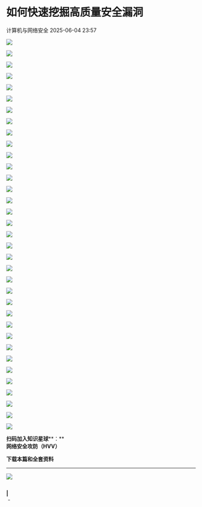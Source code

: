 #  如何快速挖掘高质量安全漏洞   
 计算机与网络安全   2025-06-04 23:57  
  
![](https://mmbiz.qpic.cn/sz_mmbiz_png/VcRPEU1K2odQAwHmjdZxX4ibhibRzC0bfYLNQ72KTMmqWRqEQqcswhTFywpyccL4cQ836n4A6PWMVc6iaakJrJsibg/640?wx_fmt=png&from=appmsg "")  
  
![](https://mmbiz.qpic.cn/sz_mmbiz_png/VcRPEU1K2odQAwHmjdZxX4ibhibRzC0bfYHicOrJwVl0wRS7O7fh8qX3n1764CHYyRxxvbCxmXj7EdQfyXlHFMy8g/640?wx_fmt=png&from=appmsg "")  
  
![](https://mmbiz.qpic.cn/sz_mmbiz_png/VcRPEU1K2odQAwHmjdZxX4ibhibRzC0bfYTib7619J9gPQTYZmiadXc7ClA4JY0gTdYQuf4PTy2QZWnicGicxtFXicfCA/640?wx_fmt=png&from=appmsg "")  
  
![](https://mmbiz.qpic.cn/sz_mmbiz_png/VcRPEU1K2odQAwHmjdZxX4ibhibRzC0bfYH4oGO1vib07cz3hzeCzYhmh2MpSpjvywMlm9CgPJlfY7ib8Tx0ZTDHNA/640?wx_fmt=png&from=appmsg "")  
  
![](https://mmbiz.qpic.cn/sz_mmbiz_png/VcRPEU1K2odQAwHmjdZxX4ibhibRzC0bfYibHtDwBUhibGiaGsDfiabtRTS2pcNZfmLdHEBXJC0NgHQvRFFrfEQDicggw/640?wx_fmt=png&from=appmsg "")  
  
![](https://mmbiz.qpic.cn/sz_mmbiz_png/VcRPEU1K2odQAwHmjdZxX4ibhibRzC0bfYJYBwcIQYtwtibuoOIpZDwAjypYrX3qapRuS6tkBne7C8FrMiatLlZIibQ/640?wx_fmt=png&from=appmsg "")  
  
![](https://mmbiz.qpic.cn/sz_mmbiz_png/VcRPEU1K2odQAwHmjdZxX4ibhibRzC0bfYMeOL7ict0ef82x6tC0u0jEGica2gJHibyymRJyyY3I3ckKkmNic525uia3g/640?wx_fmt=png&from=appmsg "")  
  
![](https://mmbiz.qpic.cn/sz_mmbiz_png/VcRPEU1K2odQAwHmjdZxX4ibhibRzC0bfYpfW6RtERfRCusrJbHr6DHoVBmKicd8VQyReqmMXGxNJYNKLv73bwtGQ/640?wx_fmt=png&from=appmsg "")  
  
![](https://mmbiz.qpic.cn/sz_mmbiz_png/VcRPEU1K2odQAwHmjdZxX4ibhibRzC0bfYBVic7VJe3U9JHPLrbCKPlJHdibFUXzkIjl6Q49iaM3KF1yEvyUa6FmPtQ/640?wx_fmt=png&from=appmsg "")  
  
![](https://mmbiz.qpic.cn/sz_mmbiz_png/VcRPEU1K2odQAwHmjdZxX4ibhibRzC0bfYrf4Gf2OuykZ8epicyZdAoyIVhp7GU4ATiasScicuDkPanAiazURNczMUSQ/640?wx_fmt=png&from=appmsg "")  
  
![](https://mmbiz.qpic.cn/sz_mmbiz_png/VcRPEU1K2odQAwHmjdZxX4ibhibRzC0bfYNrrypWkGGiaguoiaytRkTn6ibwAs1aDXrSRNA6CPKnsFFzfa78HTMgibCA/640?wx_fmt=png&from=appmsg "")  
  
![](https://mmbiz.qpic.cn/sz_mmbiz_png/VcRPEU1K2odQAwHmjdZxX4ibhibRzC0bfYgbuicqLF6gaor9Kic3TpfDNeCsf2Qj8FM6Y9nHJ054S2RefagICdgPIA/640?wx_fmt=png&from=appmsg "")  
  
![](https://mmbiz.qpic.cn/sz_mmbiz_png/VcRPEU1K2odQAwHmjdZxX4ibhibRzC0bfYA7HFUwa0ziavyNmCJFQ1VzqickrSjsv93OlibkewL342Ciay1ZrsCP0Q7Q/640?wx_fmt=png&from=appmsg "")  
  
![](https://mmbiz.qpic.cn/sz_mmbiz_png/VcRPEU1K2odQAwHmjdZxX4ibhibRzC0bfY0Oib6uXff9tCgQ6Sx8lvYSSDAbz1NfjQb6icbQ2LJicCUmzSKC0qk35LA/640?wx_fmt=png&from=appmsg "")  
  
![](https://mmbiz.qpic.cn/sz_mmbiz_png/VcRPEU1K2odQAwHmjdZxX4ibhibRzC0bfYVfR4rTWZMFfO3F0FOu7trCvNHvaSsZJUKNTb5ZdTpt2ia8FD7Yibyichw/640?wx_fmt=png&from=appmsg "")  
  
![](https://mmbiz.qpic.cn/sz_mmbiz_png/VcRPEU1K2odQAwHmjdZxX4ibhibRzC0bfY35os8JgYHpjOOH5T7hPUT5bCYF8Xr9Q4HuSvhjmhicQprX1bmf0pcBg/640?wx_fmt=png&from=appmsg "")  
  
![](https://mmbiz.qpic.cn/sz_mmbiz_png/VcRPEU1K2odQAwHmjdZxX4ibhibRzC0bfYFrricpBK6oEcC2Bhib02uTLo1IzZgrpzHjdx5RmgMbMD2fzWmmEW8grA/640?wx_fmt=png&from=appmsg "")  
  
![](https://mmbiz.qpic.cn/sz_mmbiz_png/VcRPEU1K2odQAwHmjdZxX4ibhibRzC0bfYd3PW2Qcf5XkozWibcNkPhbdDK3J5FpjeH37ApdHEsZMYyiauKgsUjvZg/640?wx_fmt=png&from=appmsg "")  
  
![](https://mmbiz.qpic.cn/sz_mmbiz_png/VcRPEU1K2odQAwHmjdZxX4ibhibRzC0bfYd9C49KuN6FfH9jEEvLPlwhafqib9HgAU1gtA9U4Fcfs0tX62G2m04iag/640?wx_fmt=png&from=appmsg "")  
  
![](https://mmbiz.qpic.cn/sz_mmbiz_png/VcRPEU1K2odQAwHmjdZxX4ibhibRzC0bfYfSRWISIgdpsyyVNNULTG7d526RWN1raH6Pquzo6lAA5yq8qn797YEA/640?wx_fmt=png&from=appmsg "")  
  
![](https://mmbiz.qpic.cn/sz_mmbiz_png/VcRPEU1K2odQAwHmjdZxX4ibhibRzC0bfYyBLVrOCboZPibjontUXUsiaI0JbVRVfsnk9EJiaUm5IJ9TuC8Y8xxIcdw/640?wx_fmt=png&from=appmsg "")  
  
![](https://mmbiz.qpic.cn/sz_mmbiz_png/VcRPEU1K2odQAwHmjdZxX4ibhibRzC0bfYwUj9Diax0PEWlJTuwQuzdA1HsicgSKLE1vELicZogPksicxQwWFDSTRpibA/640?wx_fmt=png&from=appmsg "")  
  
![](https://mmbiz.qpic.cn/sz_mmbiz_png/VcRPEU1K2odQAwHmjdZxX4ibhibRzC0bfY4GKHsDMBhVWbDsTyWwYicA5ia5vkKSiccibAEoXkc7nJ6SosZyka3L27wQ/640?wx_fmt=png&from=appmsg "")  
  
![](https://mmbiz.qpic.cn/sz_mmbiz_png/VcRPEU1K2odQAwHmjdZxX4ibhibRzC0bfYk7rBc3tDGqHECibo9dowHFlZNkPMwIKv0FEsKpNJ5PrWQVbS6KAXBdA/640?wx_fmt=png&from=appmsg "")  
  
![](https://mmbiz.qpic.cn/sz_mmbiz_png/VcRPEU1K2odQAwHmjdZxX4ibhibRzC0bfYfqpFR3myApBhHOY9icLWVaj8CpgRjopHnGicVoRdfCO7O1DiaeApU9SsQ/640?wx_fmt=png&from=appmsg "")  
  
![](https://mmbiz.qpic.cn/sz_mmbiz_png/VcRPEU1K2odQAwHmjdZxX4ibhibRzC0bfYiasw6oYpINjgib6w6SbuRDh3GyVTLTs3qxHmaH1QGwNGf7xxFUZghhnA/640?wx_fmt=png&from=appmsg "")  
  
![](https://mmbiz.qpic.cn/sz_mmbiz_png/VcRPEU1K2odQAwHmjdZxX4ibhibRzC0bfYtCxzianpsMggpeIu6HiazfImeJuxXob9Omg1CD1PLibMtFUbGYhmgSomQ/640?wx_fmt=png&from=appmsg "")  
  
![](https://mmbiz.qpic.cn/sz_mmbiz_png/VcRPEU1K2odQAwHmjdZxX4ibhibRzC0bfYzlRZ1B426BNGHSzT2f9kFeqS4nXf9XqtApaOaP2wklFRRMVicBkluTw/640?wx_fmt=png&from=appmsg "")  
  
![](https://mmbiz.qpic.cn/sz_mmbiz_png/VcRPEU1K2odQAwHmjdZxX4ibhibRzC0bfYYskjNl4FZmzsYoicRIVEV31alAD3bHpWQic2gyBVgriaTibncDMBlOcibicw/640?wx_fmt=png&from=appmsg "")  
  
![](https://mmbiz.qpic.cn/sz_mmbiz_png/VcRPEU1K2odQAwHmjdZxX4ibhibRzC0bfY4RzpUcZ1G7YlPibQ5ABlVv2iczLHcprwib6sNsTsZ4JSkfOwSrTUlDk7w/640?wx_fmt=png&from=appmsg "")  
  
![](https://mmbiz.qpic.cn/sz_mmbiz_png/VcRPEU1K2odQAwHmjdZxX4ibhibRzC0bfYZKeC9BFmUX2wTKuwic3s21HE0vSWL0aBlFyq6JUvkHZA3j36rlyFfug/640?wx_fmt=png&from=appmsg "")  
  
![](https://mmbiz.qpic.cn/sz_mmbiz_png/VcRPEU1K2odQAwHmjdZxX4ibhibRzC0bfYyhJ46AdML6WricPKkFw2V1icibhhMPpwaPdIblFVuAoq0075xowIhwmOg/640?wx_fmt=png&from=appmsg "")  
  
![](https://mmbiz.qpic.cn/sz_mmbiz_png/VcRPEU1K2odQAwHmjdZxX4ibhibRzC0bfYUlHTZXevjBZy6xH8vBVXSRNuw0iaGbPylAGAFZZuIKZibahNNibiarZokw/640?wx_fmt=png&from=appmsg "")  
  
![](https://mmbiz.qpic.cn/sz_mmbiz_png/VcRPEU1K2odQAwHmjdZxX4ibhibRzC0bfYe33YyepGTS7w545cYvDLaBELZ2pLvoqECEZCzd0oibX2F1e8Hjc4YEQ/640?wx_fmt=png&from=appmsg "")  
  
![](https://mmbiz.qpic.cn/sz_mmbiz_png/VcRPEU1K2odQAwHmjdZxX4ibhibRzC0bfYZD29fg0R2cWZO6BFDm5GM0XWmibFIlic84ZrGS32nt0GpomgTM87c5Xw/640?wx_fmt=png&from=appmsg "")  
  
**扫码加入知识星球****：**  
**网络安全攻防（HVV）**  
  
**下载本篇和全套资料**  
  
****  
![](https://mmbiz.qpic.cn/sz_mmbiz_jpg/VcRPEU1K2ocrickwS8jlJmx9dm99x7cetyLS8ib43IBlZ9GpKnpibU4QV0ictAFUD0sudSt5FvXkqhPcfWSU1DgOXA/640?wx_fmt=jpeg "")  
```

```  
  
**|**  
 -  
  
